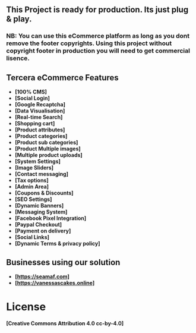 ## This Project is ready for production. Its just plug & play.

### NB: You can use this eCommerce platform as long as you dont remove the footer copyrights. Using this project without copyright footer in production you will need to get commercial lisence.

## Tercera eCommerce Features

-   **[100% CMS]**
-   **[Social Login]**
-   **[Google Recaptcha]**
-   **[Data Visualisation]**
-   **[Real-time Search]**
-   **[Shopping cart]**
-   **[Product attributes]**
-   **[Product categories]**
-   **[Product sub categories]**
-   **[Product Multiple images]**
-   **[Multiple product uploads]**
-   **[System Settings]**
-   **[Image Sliders]**
-   **[Contact messaging]**
-   **[Tax options]**
-   **[Admin Area]**
-   **[Coupons & Discounts]**
-   **[SEO Settings]**
-   **[Dynamic Banners]**
-   **[Messaging System]**
-   **[Facebook Pixel Integration]**
-   **[Paypal Checkout]**
-   **[Payment on delivery]**
-   **[Social Links]**
-   **[Dynamic Terms & privacy policy]**

## Businesses using our solution

-   **[https://seamaf.com]**
-   **[https://vanessascakes.online]**

# License

**[Creative Commons Attribution 4.0 cc-by-4.0]**
